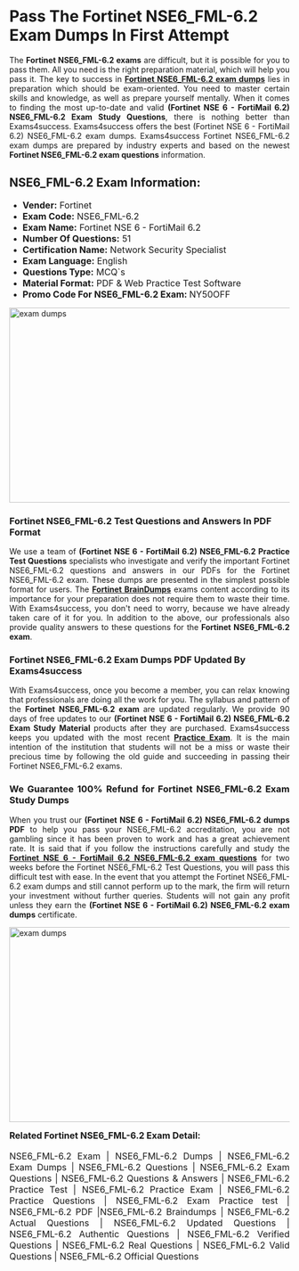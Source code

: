 <h1><strong><strong>Pass The Fortinet NSE6_FML-6.2 Exam Dumps In First Attempt</strong></strong></h1> <p style="text-align:justify">The <strong>Fortinet NSE6_FML-6.2 exams</strong> are difficult, but it is possible for you to pass them. All you need is the right preparation material, which will help you pass it. The key to success in <a href="https://www.exams4success.com/fortinet/nse6_fml-6.2-pdf-exam-dumps"><strong>Fortinet NSE6_FML-6.2 exam dumps</strong></a> lies in preparation which should be exam-oriented. You need to master certain skills and knowledge, as well as prepare yourself mentally. When it comes to finding the most up-to-date and valid <strong>(Fortinet NSE 6 - FortiMail 6.2) NSE6_FML-6.2 Exam Study Questions</strong>, there is nothing better than Exams4success. Exams4success offers the best (Fortinet NSE 6 - FortiMail 6.2) NSE6_FML-6.2 exam dumps. Exams4success Fortinet NSE6_FML-6.2 exam dumps are prepared by industry experts and based on the newest <strong>Fortinet NSE6_FML-6.2 exam questions</strong> information.</p> <h2><strong><strong>NSE6_FML-6.2 Exam Information:</strong></strong></h2> <ul> <li><span style="font-size:16px"><strong>Vender:</strong> Fortinet</span></li> <li><span style="font-size:16px"><strong>Exam Code:</strong> NSE6_FML-6.2</span></li> <li><span style="font-size:16px"><strong>Exam Name:</strong> Fortinet NSE 6 - FortiMail 6.2</span></li> <li><span style="font-size:16px"><strong>Number Of Questions:</strong> 51</span></li> <li><span style="font-size:16px"><strong>Certification Name:</strong> Network Security Specialist</span></li> <li><span style="font-size:16px"><strong>Exam Language:</strong> English</span></li> <li><span style="font-size:16px"><strong>Questions Type:</strong> MCQ`s</span></li> <li><span style="font-size:16px"><strong>Material Format:</strong> PDF & Web Practice Test Software</span></li> <li><span style="font-size:16px"><strong>Promo Code For NSE6_FML-6.2 Exam: </strong>NY50OFF</span></li> </ul> <p><a href="https://www.exams4success.com/fortinet/nse6_fml-6.2-pdf-exam-dumps" rel="no-follow"><img alt="exam dumps" src="https://www.certcollections.com/uploads/content/infrist1.png" style="height:350px; width:750px" /></a></p> <h3><strong>Fortinet NSE6_FML-6.2 Test Questions and Answers In PDF Format</strong></h3> <p style="text-align:justify">We use a team of <strong>(Fortinet NSE 6 - FortiMail 6.2) NSE6_FML-6.2 Practice Test Questions</strong> specialists who investigate and verify the important Fortinet NSE6_FML-6.2 questions and answers in our PDFs for the Fortinet NSE6_FML-6.2 exam. These dumps are presented in the simplest possible format for users. The <a href="https://www.exams4success.com/fortinet-exam-dumps"><strong>Fortinet BrainDumps</strong></a> exams content according to its importance for your preparation does not require them to waste their time. With Exams4success, you don't need to worry, because we have already taken care of it for you. In addition to the above, our professionals also provide quality answers to these questions for the<strong> Fortinet NSE6_FML-6.2 exam</strong>.</p> <h3><strong> Fortinet NSE6_FML-6.2 Exam Dumps PDF Updated By Exams4success</strong></h3> <p style="text-align:justify">With Exams4success, once you become a member, you can relax knowing that professionals are doing all the work for you. The syllabus and pattern of the <strong>Fortinet NSE6_FML-6.2 exam </strong>are updated regularly. We provide 90 days of free updates to our <strong>(Fortinet NSE 6 - FortiMail 6.2) NSE6_FML-6.2 Exam Study Material</strong> products after they are purchased. Exams4success keeps you updated with the most recent <a href="https://www.exams4success.com/"><strong>Practice Exam</strong></a>. It is the main intention of the institution that students will not be a miss or waste their precious time by following the old guide and succeeding in passing their Fortinet NSE6_FML-6.2 exams.</p> <h3 style="text-align:justify"><strong>We Guarantee 100% Refund for Fortinet NSE6_FML-6.2 Exam Study Dumps</strong></h3> <p style="text-align:justify">When you trust our <strong>(Fortinet NSE 6 - FortiMail 6.2) NSE6_FML-6.2 dumps PDF</strong> to help you pass your NSE6_FML-6.2 accreditation, you are not gambling since it has been proven to work and has a great achievement rate. It is said that if you follow the instructions carefully and study the <a href="https://www.exams4success.com/fortinet/nse6_fml-6.2-pdf-exam-dumps"><strong>Fortinet NSE 6 - FortiMail 6.2 NSE6_FML-6.2 exam questions</strong></a> for two weeks before the Fortinet NSE6_FML-6.2 Test Questions, you will pass this difficult test with ease. In the event that you attempt the Fortinet NSE6_FML-6.2 exam dumps and still cannot perform up to the mark, the firm will return your investment without further queries. Students will not gain any profit unless they earn the <strong>(Fortinet NSE 6 - FortiMail 6.2) NSE6_FML-6.2 exam dumps</strong> certificate.</p> <p style="text-align:justify"><a href="https://www.exams4success.com/fortinet/nse6_fml-6.2-pdf-exam-dumps" rel="no-follow"><img alt="exam dumps" src="https://www.certcollections.com/uploads/content/free_demo1.png" style="height:350px; width:750px" /></a></p> <p style="text-align:justify"><span style="font-size:16px"><strong>Related Fortinet NSE6_FML-6.2 Exam Detail:</strong></span><br /> <br /> <span style="font-size:16px">NSE6_FML-6.2 Exam | NSE6_FML-6.2 Dumps | NSE6_FML-6.2 Exam Dumps | NSE6_FML-6.2 Questions | NSE6_FML-6.2 Exam Questions | NSE6_FML-6.2 Questions & Answers | NSE6_FML-6.2 Practice Test | NSE6_FML-6.2 Practice Exam | NSE6_FML-6.2 Practice Questions | NSE6_FML-6.2 Exam Practice test | NSE6_FML-6.2 PDF |NSE6_FML-6.2 Braindumps | NSE6_FML-6.2 Actual Questions | NSE6_FML-6.2 Updated Questions | NSE6_FML-6.2 Authentic Questions | NSE6_FML-6.2 Verified Questions | NSE6_FML-6.2 Real Questions | NSE6_FML-6.2 Valid Questions | NSE6_FML-6.2 Official Questions</span></p>
